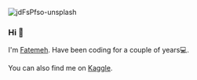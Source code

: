 ![jdFsPfso-unsplash](https://github.com/FatemehRafiee1/FatemehRafiee1/assets/97700019/ede6e0be-de2e-4da7-bb37-2ae458ca6ca2)

### Hi 🌻

I'm [Fatemeh](https://github.com/FatemehRafiee1). 
Have been coding for a couple of years💻. 

You can also find me on [Kaggle](https://www.kaggle.com/fatemehrafiei).

<!--
**FatemehRafiee1/FatemehRafiee1** is a ✨ _special_ ✨ repository because its `README.md` (this file) appears on your GitHub profile.

Here are some ideas to get you started:

- 🔭 I’m currently working on ...
- 🌱 I’m currently learning ...
- 👯 I’m looking to collaborate on ...
- 🤔 I’m looking for help with ...
- 💬 Ask me about ...
- 📫 How to reach me: ...
- 😄 Pronouns: ...
- ⚡ Fun fact: ...
-->
